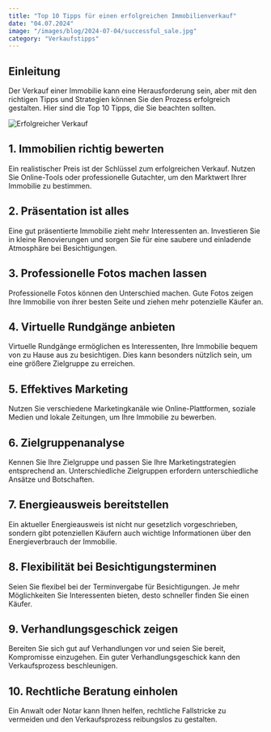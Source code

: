```yaml
---
title: "Top 10 Tipps für einen erfolgreichen Immobilienverkauf"
date: "04.07.2024"
image: "/images/blog/2024-07-04/successful_sale.jpg"
category: "Verkaufstipps"
---
```


## Einleitung

Der Verkauf einer Immobilie kann eine Herausforderung sein, aber mit den richtigen Tipps und Strategien können Sie den Prozess erfolgreich gestalten. Hier sind die Top 10 Tipps, die Sie beachten sollten.

![Erfolgreicher Verkauf](/images/blog/2024-07-04/successful_sale.jpg)

## 1. Immobilien richtig bewerten

Ein realistischer Preis ist der Schlüssel zum erfolgreichen Verkauf. Nutzen Sie Online-Tools oder professionelle Gutachter, um den Marktwert Ihrer Immobilie zu bestimmen.

## 2. Präsentation ist alles

Eine gut präsentierte Immobilie zieht mehr Interessenten an. Investieren Sie in kleine Renovierungen und sorgen Sie für eine saubere und einladende Atmosphäre bei Besichtigungen.

## 3. Professionelle Fotos machen lassen

Professionelle Fotos können den Unterschied machen. Gute Fotos zeigen Ihre Immobilie von ihrer besten Seite und ziehen mehr potenzielle Käufer an.

## 4. Virtuelle Rundgänge anbieten

Virtuelle Rundgänge ermöglichen es Interessenten, Ihre Immobilie bequem von zu Hause aus zu besichtigen. Dies kann besonders nützlich sein, um eine größere Zielgruppe zu erreichen.

## 5. Effektives Marketing

Nutzen Sie verschiedene Marketingkanäle wie Online-Plattformen, soziale Medien und lokale Zeitungen, um Ihre Immobilie zu bewerben.

## 6. Zielgruppenanalyse

Kennen Sie Ihre Zielgruppe und passen Sie Ihre Marketingstrategien entsprechend an. Unterschiedliche Zielgruppen erfordern unterschiedliche Ansätze und Botschaften.

## 7. Energieausweis bereitstellen

Ein aktueller Energieausweis ist nicht nur gesetzlich vorgeschrieben, sondern gibt potenziellen Käufern auch wichtige Informationen über den Energieverbrauch der Immobilie.

## 8. Flexibilität bei Besichtigungsterminen

Seien Sie flexibel bei der Terminvergabe für Besichtigungen. Je mehr Möglichkeiten Sie Interessenten bieten, desto schneller finden Sie einen Käufer.

## 9. Verhandlungsgeschick zeigen

Bereiten Sie sich gut auf Verhandlungen vor und seien Sie bereit, Kompromisse einzugehen. Ein guter Verhandlungsgeschick kann den Verkaufsprozess beschleunigen.

## 10. Rechtliche Beratung einholen

Ein Anwalt oder Notar kann Ihnen helfen, rechtliche Fallstricke zu vermeiden und den Verkaufsprozess reibungslos zu gestalten.
